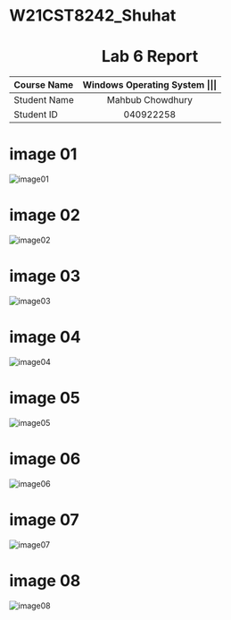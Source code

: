 # W21CST8242_Shuhat

<center> <h1> Lab 6 Report</h1> </center>

| **Course Name**  | **Windows Operating System \|\|\|**| 
|:-------------| :-----------------------------:|
|Student Name  | Mahbub Chowdhury               |
|Student ID    | 040922258                      | 

# image 01

![image01](https://user-images.githubusercontent.com/59116892/111926096-7b586a80-8a79-11eb-8bbc-111de289abd8.PNG)

# image 02

![image02](https://user-images.githubusercontent.com/59116892/111926115-8f03d100-8a79-11eb-8474-b805a6347225.PNG)

# image 03

![image03](https://user-images.githubusercontent.com/59116892/111926120-95924880-8a79-11eb-9fa7-9076d63f1821.PNG)

# image 04

![image04](https://user-images.githubusercontent.com/59116892/111926126-9d51ed00-8a79-11eb-991c-bdd3eb06f7ed.PNG)


# image 05

![image05](https://user-images.githubusercontent.com/59116892/111926134-a2af3780-8a79-11eb-8344-2b197254ff04.PNG)

# image 06

![image06](https://user-images.githubusercontent.com/59116892/111926143-a93daf00-8a79-11eb-8714-62fcce625073.PNG)

# image 07

![image07](https://user-images.githubusercontent.com/59116892/111926152-b064bd00-8a79-11eb-87e2-f4306e5879a9.PNG)

# image 08

![image08](https://user-images.githubusercontent.com/59116892/111926160-b65a9e00-8a79-11eb-8a1c-7543a45458c8.PNG)
